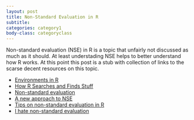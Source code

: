 ```yaml
---
layout: post
title: Non-Standard Evaluation in R
subtitle: 
categories: category1
body-class: categoryclass
---
```


Non-standard evaluation (NSE) in R is a topic that unfairly not discussed as much as it should. At least understading NSE helps to better understand how R works.
At this point this post is a stub with collection of links to the scarse decent resources on this topic.

* [Environments in R](http://digitheadslabnotebook.blogspot.com/2011/06/environments-in-r.html)
* [How R Searches and Finds Stuff](http://blog.obeautifulcode.com/R/How-R-Searches-And-Finds-Stuff/)
* [Non-standard evaluation](http://adv-r.had.co.nz/Computing-on-the-language.html)
* [A new approach to NSE](https://rpubs.com/hadley/lazyeval)
* [Tips on non-standard evaluation in R](https://renkun.me/blog/2014/12/03/tips-on-non-standard-evaluation-in-r.html)
* [I hate non-standard evaluation](http://www.alshum.com/nse/)

